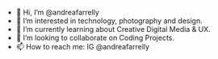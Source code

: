- 👋 Hi, I’m @andreafarrelly
- 👀 I’m interested in technology, photography and design.
- 🌱 I’m currently learning about Creative Digital Media & UX.
- 💞️ I’m looking to collaborate on Coding Projects.
- 📫 How to reach me: IG @andreafarrelly

<!---
andreafarrelly/andreafarrelly is a ✨ special ✨ repository because its `README.md` (this file) appears on your GitHub profile.
You can click the Preview link to take a look at your changes.
--->
